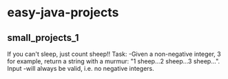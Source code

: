 # easy-java-projects

## small_projects_1
If you can't sleep, just count sheep!!
Task:
-Given a non-negative integer, 3 for example, return a string with a murmur: "1 sheep...2 sheep...3 sheep...". Input -will always be valid, i.e. no negative integers.